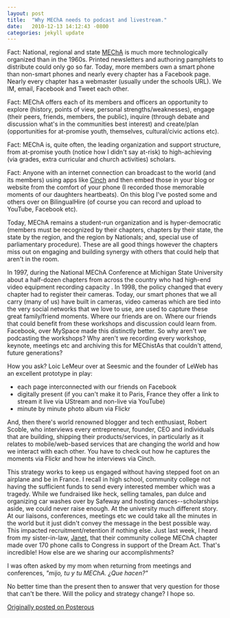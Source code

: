 ```yaml
---
layout: post
title:  "Why MEChA needs to podcast and livestream."
date:   2010-12-13 14:12:43 -0800
categories: jekyll update
---
```


Fact: National, regional and state [MEChA](http://nationalmecha.org/) is much more technologically organized than in the 1960s. Printed newsletters and authoring pamphlets to distribute could only go so far. Today, more members own a smart phone than non-smart phones and nearly every chapter has a Facebook page. Nearly every chapter has a webmaster (usually under the schools URL). We IM, email, Facebook and Tweet each other.  

Fact: MEChA offers each of its members and officers an opportunity to explore (history, points of view, personal strengths/weaknesses), engage (their peers, friends, members, the public), inquire (through debate and discussion what's in the communities best interest) and create/plan (opportunities for at-promise youth, themselves, cultural/civic actions etc).

Fact: MEChA is, quite often, the leading organization and support structure, from at-promise youth (notice how I didn't say at-risk) to high-achieving (via grades, extra curricular and church activities) scholars.

Fact: Anyone with an internet connection can broadcast to the world (and its members) using apps like [Cinch](https://www.crunchbase.com/organization/cinchcast#/entity) and then embed those in your blog or website from the comfort of your phone (I recorded those memorable moments of our daughters heartbeats). On this blog I've posted some and others over on BilingualHire (of course you can record and upload to YouTube, Facebook etc).

Today, MEChA remains a student-run organization and is hyper-democratic (members must be recognized by their chapters, chapters by their state, the state by the region, and the region by Nationals; and, special use of parliamentary procedure). These are all good things however the chapters miss out on engaging and building synergy with others that could help that aren't in the room.

In 1997, during the National MEChA Conference at Michigan State University about a half-dozen chapters from across the country who had high-end video equipment recording capacity . In 1998, the policy changed that every chapter had to register their cameras. Today, our smart phones that we all carry (many of us) have built in cameras, video cameras which are tied into the very social networks that we love to use, are used to capture these great family/friend moments. Where our friends are on. Where our friends that could benefit from these workshops and discussion could learn from. Facebook, over MySpace made this distinctly better. So why aren't we podcasting the workshops? Why aren't we recording every workshop, keynote, meetings etc and archiving this for MEChistAs that couldn't attend, future generations?

How you ask? Loic LeMeur over at Seesmic and the founder of LeWeb has an excellent prototype in play:

- each page interconnected with our friends on Facebook
- digitally present (if you can't make it to Paris, France they offer a link to stream it live via UStream and non-live via YouTube)
- minute by minute photo album via Flickr

And, then there's world renowned blogger and tech enthusiast, Robert Scoble, who interviews every entrepreneur, founder, CEO and individuals that are building, shipping their products/services, in particularly as it relates to mobile/web-based services that are changing the world and how we interact with each other. You have to check out how he captures the moments via Flickr and how he interviews via Cinch.

This strategy works to keep us engaged without having stepped foot on an airplane and be in France. I recall in high school, community college not having the sufficient funds to send every interested member which was a tragedy. While we fundraised like heck, selling tamales, pan dulce and organizing car washes over by Safeway and hosting dances--scholarships aside, we could never raise enough. At the university much different story. At our liaisons, conferences, meetings etc we could take all the minutes in the world but it just didn't convey the message in the best possible way. This impacted recruitment/retention if nothing else. Just last week, I heard from my sister-in-law, [Janet](https://www.instagram.com/p/ino43YRUpi/), that their community college MEChA chapter made over 170 phone calls to Congress in support of the Dream Act. That's incredible! How else are we sharing our accomplishments?

I was often asked by my mom when returning from meetings and conferences, *"mijo, tu y tu MEChA. ¿Que hacen?"*

No better time than the present then to answer that very question for those that can't be there. Will the policy and strategy change? I hope so.

[Originally posted on Posterous](http://molina.posterous.com/)
